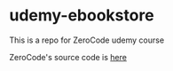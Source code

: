 # udemy-ebookstore
This is a repo for ZeroCode udemy  course

ZeroCode's source code is [here](https://github.com/authorjapps/zerocode)
